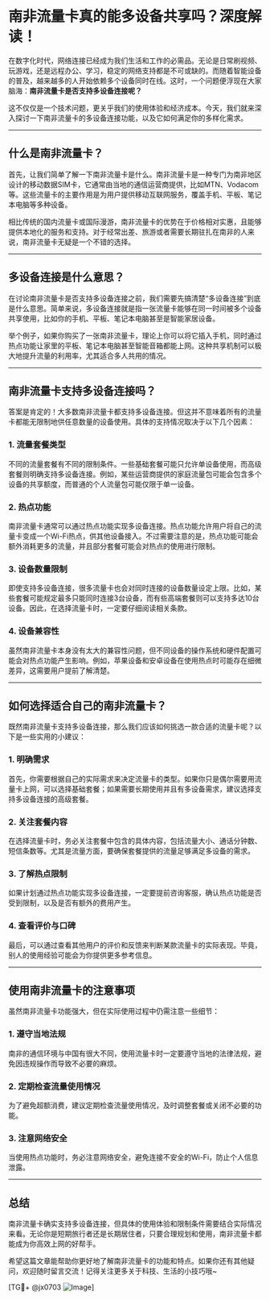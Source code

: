 # 南非流量卡真的能多设备共享吗？深度解读！

在数字化时代，网络连接已经成为我们生活和工作的必需品。无论是日常刷视频、玩游戏，还是远程办公、学习，稳定的网络支持都是不可或缺的。而随着智能设备的普及，越来越多的人开始依赖多个设备同时在线。这时，一个问题便浮现在大家脑海：**南非流量卡是否支持多设备连接呢？**

这不仅仅是一个技术问题，更关乎我们的使用体验和经济成本。今天，我们就来深入探讨一下南非流量卡的多设备连接功能，以及它如何满足你的多样化需求。

---

## 什么是南非流量卡？

首先，让我们简单了解一下南非流量卡是什么。南非流量卡是一种专门为南非地区设计的移动数据SIM卡，它通常由当地的通信运营商提供，比如MTN、Vodacom等。这些流量卡的主要作用是为用户提供移动互联网服务，覆盖手机、平板、笔记本电脑等多种设备。

相比传统的国内流量卡或国际漫游，南非流量卡的优势在于价格相对实惠，且能够提供本地化的服务和支持。对于经常出差、旅游或者需要长期驻扎在南非的人来说，南非流量卡无疑是一个不错的选择。

---

## 多设备连接是什么意思？

在讨论南非流量卡是否支持多设备连接之前，我们需要先搞清楚“多设备连接”到底是什么意思。简单来说，多设备连接就是指一张流量卡能够在同一时间被多个设备共享使用，比如你的手机、平板、笔记本电脑甚至是智能家居设备。

举个例子，如果你购买了一张南非流量卡，理论上你可以将它插入手机，同时通过热点功能让家里的平板、笔记本电脑甚至智能音箱都能上网。这种共享机制可以极大地提升流量的利用率，尤其适合多人共用的情况。

---

## 南非流量卡支持多设备连接吗？

答案是肯定的！大多数南非流量卡都支持多设备连接。但这并不意味着所有的流量卡都能无限制地供任意数量的设备使用。具体的支持情况取决于以下几个因素：

### 1. **流量套餐类型**
不同的流量套餐有不同的限制条件。一些基础套餐可能只允许单设备使用，而高级套餐则明确支持多设备连接。例如，某些运营商提供的家庭流量包可能会包含多个设备的共享额度，而普通的个人流量包可能仅限于单一设备。

### 2. **热点功能**
南非流量卡通常可以通过热点功能实现多设备连接。热点功能允许用户将自己的流量卡变成一个Wi-Fi热点，供其他设备接入。不过需要注意的是，热点功能可能会额外消耗更多的流量，并且部分套餐可能会对热点的使用进行限制。

### 3. **设备数量限制**
即使支持多设备连接，很多流量卡也会对同时连接的设备数量设定上限。比如，某些套餐可能规定最多只能同时连接3台设备，而有些高端套餐则可以支持多达10台设备。因此，在选择流量卡时，一定要仔细阅读相关条款。

### 4. **设备兼容性**
虽然南非流量卡本身没有太大的兼容性问题，但不同设备的操作系统和硬件配置可能会对热点功能产生影响。例如，苹果设备和安卓设备在使用热点时可能存在细微差异，这需要用户提前了解清楚。

---

## 如何选择适合自己的南非流量卡？

既然南非流量卡支持多设备连接，那么我们应该如何挑选一款合适的流量卡呢？以下是一些实用的小建议：

### 1. 明确需求
首先，你需要根据自己的实际需求来决定流量卡的类型。如果你只是偶尔需要用流量卡上网，可以选择基础套餐；如果需要长期使用并且有多设备需求，建议选择支持多设备连接的高级套餐。

### 2. 关注套餐内容
在选择流量卡时，务必关注套餐中包含的具体内容，包括流量大小、通话分钟数、短信条数等。尤其是流量方面，要确保套餐提供的流量足够满足多设备的需求。

### 3. 了解热点限制
如果计划通过热点功能实现多设备连接，一定要提前咨询客服，确认热点功能是否受到限制，以及是否有额外的费用产生。

### 4. 查看评价与口碑
最后，可以通过查看其他用户的评价和反馈来判断某款流量卡的实际表现。毕竟，别人的使用经验可能会为你提供更多参考信息。

---

## 使用南非流量卡的注意事项

虽然南非流量卡功能强大，但在实际使用过程中仍需注意一些细节：

### 1. 遵守当地法规
南非的通信环境与中国有很大不同，使用流量卡时一定要遵守当地的法律法规，避免因违规操作而导致不必要的麻烦。

### 2. 定期检查流量使用情况
为了避免超额消费，建议定期检查流量使用情况，及时调整套餐或关闭不必要的功能。

### 3. 注意网络安全
当使用热点功能时，务必注意网络安全，避免连接不安全的Wi-Fi，防止个人信息泄露。

---

## 总结

南非流量卡确实支持多设备连接，但具体的使用体验和限制条件需要结合实际情况来看。无论你是短期旅行者还是长期居住者，只要合理规划和使用，南非流量卡都能成为你高效上网的好帮手。

希望这篇文章能帮助你更好地了解南非流量卡的功能和特点。如果你还有其他疑问，欢迎随时留言交流！记得关注更多关于科技、生活的小技巧哦~

[TG💪+ @jx0703 ![Image](https://github.com/user-attachments/assets/dbca1d08-cadb-493c-b0ec-ad6f7a83f270)]
